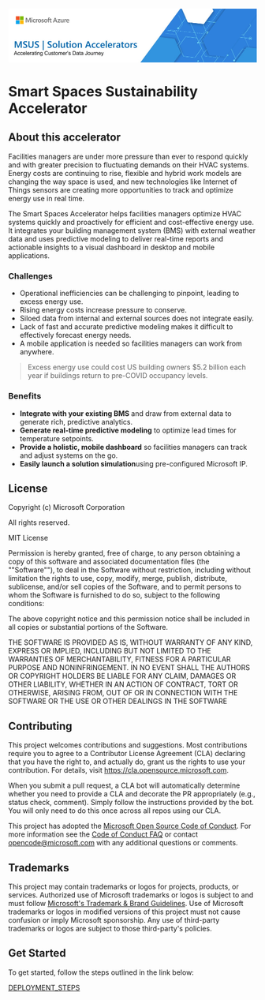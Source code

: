 ![MSUS Solution Accelerator](./images/MSUS%20Solution%20Accelerator%20Banner%20Two_981.png)

# Smart Spaces Sustainability Accelerator

## About this accelerator

Facilities managers are under more pressure than ever to respond quickly and with greater precision to fluctuating demands on their HVAC systems. Energy costs are continuing to rise, flexible and hybrid work models are changing the way space is used, and new technologies like Internet of Things sensors are creating more opportunities to track and optimize energy use in real time.

The Smart Spaces Accelerator helps facilities managers optimize HVAC systems quickly and proactively for efficient and cost-effective energy use. It integrates your building management system (BMS) with external weather data and uses predictive modeling to deliver real-time reports and actionable insights to a visual dashboard in desktop and mobile applications.

### Challenges

* Operational inefficiencies can be challenging to pinpoint, leading to excess energy use.
* Rising energy costs increase pressure to conserve.
* Siloed data from internal and external sources does not integrate easily.
* Lack of fast and accurate predictive modeling makes it difficult to effectively forecast energy needs.
* A mobile application is needed so facilities managers can work from anywhere.

> Excess energy use could cost US building owners $5.2 billion each year if buildings return to pre-COVID occupancy levels.

### Benefits

* **Integrate with your existing BMS** and draw from external data to generate rich, predictive analytics.
* **Generate real-time predictive modeling** to optimize lead times for temperature setpoints.
* **Provide a holistic, mobile dashboard** so facilities managers can track and adjust systems on the go.
* **Easily launch a solution simulation**using pre-configured Microsoft IP.


## License
Copyright (c) Microsoft Corporation

All rights reserved.

MIT License

Permission is hereby granted, free of charge, to any person obtaining a copy of this software and associated documentation files (the ""Software""), to deal in the Software without restriction, including without limitation the rights to use, copy, modify, merge, publish, distribute, sublicense, and/or sell copies of the Software, and to permit persons to whom the Software is furnished to do so, subject to the following conditions:

The above copyright notice and this permission notice shall be included in all copies or substantial portions of the Software.

THE SOFTWARE IS PROVIDED AS IS, WITHOUT WARRANTY OF ANY KIND, EXPRESS OR IMPLIED, INCLUDING BUT NOT LIMITED TO THE WARRANTIES OF MERCHANTABILITY, FITNESS FOR A PARTICULAR PURPOSE AND NONINFRINGEMENT. IN NO EVENT SHALL THE AUTHORS OR COPYRIGHT HOLDERS BE LIABLE FOR ANY CLAIM, DAMAGES OR OTHER LIABILITY, WHETHER IN AN ACTION OF CONTRACT, TORT OR OTHERWISE, ARISING FROM, OUT OF OR IN CONNECTION WITH THE SOFTWARE OR THE USE OR OTHER DEALINGS IN THE SOFTWARE


## Contributing

This project welcomes contributions and suggestions.  Most contributions require you to agree to a
Contributor License Agreement (CLA) declaring that you have the right to, and actually do, grant us
the rights to use your contribution. For details, visit https://cla.opensource.microsoft.com.

When you submit a pull request, a CLA bot will automatically determine whether you need to provide
a CLA and decorate the PR appropriately (e.g., status check, comment). Simply follow the instructions
provided by the bot. You will only need to do this once across all repos using our CLA.

This project has adopted the [Microsoft Open Source Code of Conduct](https://opensource.microsoft.com/codeofconduct/).
For more information see the [Code of Conduct FAQ](https://opensource.microsoft.com/codeofconduct/faq/) or
contact [opencode@microsoft.com](mailto:opencode@microsoft.com) with any additional questions or comments.

## Trademarks

This project may contain trademarks or logos for projects, products, or services. Authorized use of Microsoft 
trademarks or logos is subject to and must follow 
[Microsoft's Trademark & Brand Guidelines](https://www.microsoft.com/en-us/legal/intellectualproperty/trademarks/usage/general).
Use of Microsoft trademarks or logos in modified versions of this project must not cause confusion or imply Microsoft sponsorship.
Any use of third-party trademarks or logos are subject to those third-party's policies.

## Get Started
To get started, follow the steps outlined in the link below: 

[DEPLOYMENT_STEPS](https://github.com/MSUSSolutionAccelerators/Smart-Spaces-Sustainability-Solution-Accelerator/blob/main/Documentation/DEPLOYMENT_STEPS.md) 
